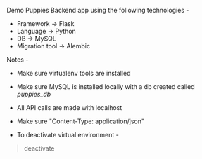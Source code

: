 Demo Puppies Backend app using the following technologies -

* Framework -> Flask
* Language -> Python
* DB -> MySQL
* Migration tool -> Alembic

Notes -

* Make sure virtualenv tools are installed

* Make sure MySQL is installed locally with a db created called *puppies_db*

* All API calls are made with localhost

* Make sure "Content-Type: application/json"

* To deactivate virtual environment -

> deactivate